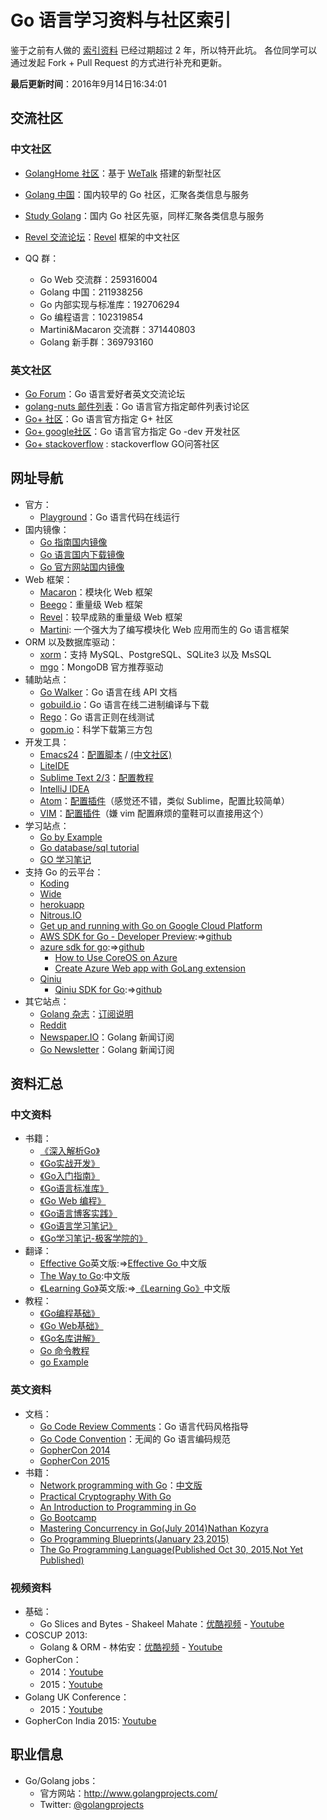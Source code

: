 Go 语言学习资料与社区索引
==============


鉴于之前有人做的 [索引资料](https://github.com/wonderfo/wonderfogo/wiki) 已经过期超过 2 年，所以特开此坑。
各位同学可以通过发起 Fork + Pull Request 的方式进行补充和更新。

**最后更新时间**：2016年9月14日16:34:01

## 交流社区

### 中文社区

 - [GolangHome 社区](http://golanghome.com/)：基于 [WeTalk](https://github.com/beego/wetalk) 搭建的新型社区
 - [Golang 中国](http://www.golangtc.com/)：国内较早的 Go 社区，汇聚各类信息与服务
 - [Study Golang](http://studygolang.com/)：国内 Go 社区先驱，同样汇聚各类信息与服务
 - [Revel 交流论坛](http://gorevel.cn/)：[Revel](https://github.com/revel/revel) 框架的中文社区
 
 - QQ 群：
    - Go Web 交流群：259316004
    - Golang 中国：211938256
    - Go 内部实现与标准库：192706294
    - Go 编程语言：102319854
    - Martini&Macaron 交流群：371440803
    - Golang 新手群：369793160

### 英文社区

- [Go Forum](https://forum.golangbridge.org/)：Go 语言爱好者英文交流论坛
- [golang-nuts 邮件列表](https://groups.google.com/forum/#!forum/golang-nuts)：Go 语言官方指定邮件列表讨论区
- [Go+ 社区](https://plus.google.com/u/0/communities/114112804251407510571)：Go 语言官方指定 G+ 社区
- [Go+ google社区](https://groups.google.com/forum/#!forum/golang-dev)：Go 语言官方指定 Go -dev 开发社区
- [Go+ stackoverflow](http://stackoverflow.com/questions/tagged/go) :  stackoverflow  GO问答社区
 
## 网址导航

- 官方：
    - [Playground](http://play.golang.org)：Go 语言代码在线运行
- 国内镜像：
    - [Go 指南国内镜像](http://tour.golangtc.com/)
    - [Go 语言国内下载镜像](http://www.golangtc.com/download)
    - [Go 官方网站国内镜像](http://docs.studygolang.com/)
- Web 框架：
    - [Macaron](https://go-macaron.com/)：模块化 Web 框架
    - [Beego](http://beego.me/)：重量级 Web 框架
    - [Revel](https://github.com/revel/revel)：较早成熟的重量级 Web 框架
    - [Martini](https://github.com/go-martini/martini): 一个强大为了编写模块化 Web 应用而生的 Go 语言框架
- ORM 以及数据库驱动：
    - [xorm](https://github.com/go-xorm/xorm)：支持 MySQL、PostgreSQL、SQLite3 以及 MsSQL
    - [mgo](http://labix.org/mgo)：MongoDB 官方推荐驱动
- 辅助站点：
    - [Go Walker](https://gowalker.org)：Go 语言在线 API 文档
    - [gobuild.io](http://gobuild.io/)：Go 语言在线二进制编译与下载
    - [Rego](http://regoio.herokuapp.com/)：Go 语言正则在线测试
    - [gopm.io](https://gopm.io)：科学下载第三方包
- 开发工具：
    - [Emacs24](http://ftp.gnu.org/gnu/emacs/)：[配置脚本](https://github.com/wackonline/hack/blob/master/install-mint-dev/install-emacs.d.sh) / [(中文社区)](http://emacser.com/)
    - [LiteIDE](https://github.com/visualfc/liteide)
    - [Sublime Text 2/3](http://sublimetext.com)：[配置教程](http://my.oschina.net/Obahua/blog/110767)
    - [IntelliJ IDEA](http://www.jetbrains.com/idea/)
    - [Atom](https://atom.io)：[配置插件](https://atom.io/packages/go-plus)（感觉还不错，类似 Sublime，配置比较简单）
    - [VIM](http://www.vim.org)：[配置插件](https://github.com/humiaozuzu/dot-vimrc)（嫌 vim 配置麻烦的童鞋可以直接用这个）
- 学习站点：
    - [Go by Example](https://gobyexample.com/)
    - [Go database/sql tutorial](http://go-database-sql.org/)
    - [GO 学习笔记](http://wiki.jikexueyuan.com/project/the-go-study-notes-fourth-edition/language.html)
- 支持 Go 的云平台：
    - [Koding](https://koding.com/)
    - [Wide](https://wide.b3log.org/)
    - [herokuapp](https://herokuapp.com/)
    - [Nitrous.IO](https://www.nitrous.io/)
    - [Get up and running with Go on Google Cloud Platform]( https://cloud.google.com/go/)
    - [AWS SDK for Go - Developer Preview](http://aws.amazon.com/cn/sdk-for-go/):=>[github](https://github.com/aws/aws-sdk-go)
    - [azure sdk for go](https://godoc.org/github.com/Azure/azure-sdk-for-go):=>[github](https://github.com/Azure/azure-sdk-for-go)
        - [How to Use CoreOS on Azure](https://azure.microsoft.com/zh-cn/documentation/articles/virtual-machines-linux-coreos-how-to/)
        - [Create Azure Web app with GoLang extension](https://azure.microsoft.com/zh-cn/documentation/templates/101-webapp-with-golang/)
    - [Qiniu](https://www.qiniu.com)
        - [Qiniu SDK for Go](http://developer.qiniu.com/docs/v6/sdk/go-sdk.html):=>[github](https://github.com/qiniu/api.v6)
- 其它站点：
    - [Golang 杂志](https://flipboard.com/section/the-golang-magazine-bJ1GqB)：[订阅说明](http://bbs.go-china.org/post/476)
    - [Reddit](http://www.reddit.com/r/golang/)
    - [Newspaper.IO](http://www.newspaper.io/golang)：Golang 新闻订阅
    - [Go Newsletter](http://www.golangweekly.com/)：Golang 新闻订阅

## 资料汇总

### 中文资料

- 书籍：
    - [《深入解析Go》](https://github.com/tiancaiamao/go-internals)
    - [《Go实战开发》](https://github.com/astaxie/Go-in-Action)
    - [《Go入门指南》](https://github.com/Unknwon/the-way-to-go_ZH_CN)
    - [《Go语言标准库》](https://github.com/polaris1119/The-Golang-Standard-Library-by-Example)
    - [《Go Web 编程》](https://github.com/astaxie/build-web-application-with-golang)
    - [《Go语言博客实践》](https://github.com/achun/Go-Blog-In-Action)
    - [《Go语言学习笔记》](https://github.com/qyuhen/book)
    - [《Go学习笔记-极客学院的》](http://wiki.jikexueyuan.com/project/the-go-study-notes-fourth-edition/)
- 翻译：
    - [Effective Go](https://golang.org/doc/effective_go.html)英文版:=>[Effective Go ](http://www.hellogcc.org/effective_go.html)中文版
    - [The Way to Go](https://github.com/Unknwon/the-way-to-go_ZH_CN):中文版
    - [《Learning Go》](https://github.com/miekg/gobook)英文版:=>[《Learning Go》](https://github.com/mikespook/Learning-Go-zh-cn)中文版
- 教程：
    - [《Go编程基础》](https://github.com/Unknwon/go-fundamental-programming)
    - [《Go Web基础》](https://github.com/Unknwon/go-web-foundation)
    - [《Go名库讲解》](https://github.com/Unknwon/go-rock-libraries-showcases)
    - [Go 命令教程](https://github.com/hyper-carrot/go_command_tutorial)
	- [go Example](https://gobyexample.com/)

### 英文资料

- 文档：
    - [Go Code Review Comments](https://code.google.com/p/go-wiki/wiki/CodeReviewComments)：Go 语言代码风格指导
    - [Go Code Convention](https://github.com/Unknwon/go-code-convention)：无闻的 Go 语言编码规范
    - [GopherCon 2014](https://github.com/gophercon/2014-talks)
    - [GopherCon 2015](https://github.com/gophercon/2015-talks)
- 书籍：
    - [Network programming with Go](http://jan.newmarch.name/go/)：[中文版](https://github.com/astaxie/NPWG_zh)
    - [Practical Cryptography With Go](https://leanpub.com/gocrypto/read#leanpub-auto-select-bibliography)
    - [An Introduction to Programming in Go](http://www.golang-book.com/)
    - [Go Bootcamp](http://www.golangbootcamp.com/book)
    - [Mastering Concurrency in Go(July 2014)Nathan Kozyra](https://www.packtpub.com/application-development/mastering-concurrency-go)
    - [Go Programming Blueprints(January 23,2015)](https://www.packtpub.com/application-development/go-programming-blueprints)
    - [The Go Programming Language(Published Oct 30, 2015,Not Yet Published)](http://www.gopl.io/)

### 视频资料

- 基础：
    - Go Slices and Bytes - Shakeel Mahate：[优酷视频](http://v.youku.com/v_show/id_XNjkzMjM1Mjg4.html) - [Youtube](http://www.youtube.com/watch?v=dKlNSIUSfz0)
- COSCUP 2013:
    - Golang & ORM - 林佑安：[优酷视频](http://v.youku.com/v_show/id_XNjkzMTQ1MjYw.html) - [Youtube](http://www.youtube.com/watch?v=VwAtYGyjTks)
- GopherCon：
    - 2014：[Youtube](https://www.youtube.com/playlist?list=PL2ntRZ1ySWBcD_BiJiDJUcyrb2w3bTulF)
    - 2015：[Youtube](https://www.youtube.com/playlist?list=PL2ntRZ1ySWBf-_z-gHCOR2N156Nw930Hm)
- Golang UK Conference：
    - 2015：[Youtube](https://www.youtube.com/playlist?list=PLDWZ5uzn69ezRJYeWxYNRMYebvf8DerHd)
- GopherCon India 2015: [Youtube](https://www.youtube.com/playlist?list=PLxFC1MYuNgJTY3uQ5Ja4F5Sz305nnrBOq)

## 职业信息

- Go/Golang jobs：
    - 官方网站：http://www.golangprojects.com/
    - Twitter: [@golangprojects](https://twitter.com/golangprojects) 

